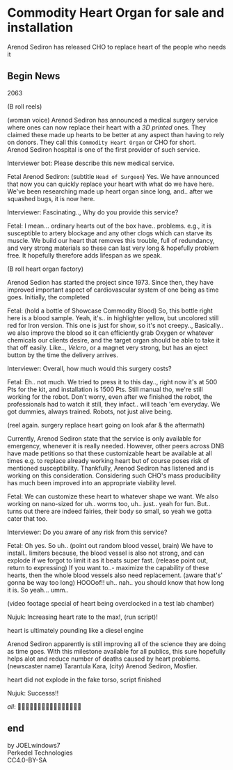 # Commodity Heart Organ for sale and installation

Arenod Sediron has released CHO to replace heart of the people who needs it

## Begin News

2063

(B roll reels)

(woman voice) Arenod Sediron has announced a medical surgery service where ones can now replace their heart with a *3D printed* ones. They claimed these made up hearts to be better at any aspect than having to rely on donors. They call this `Commodity Heart Organ` or CHO for short.  
Arenod Sediron hospital is one of the first provider of such service.

Interviewer bot: Please describe this new medical service.

Fetal Arenod Sediron: (subtitle `Head of Surgeon`) Yes. We have announced that now you can quickly replace your heart with what do we have here. We've been researching made up heart organ since long, and.. after we squashed bugs, it is now here.

Interviewer: Fascinating.., Why do you provide this service?

Fetal: I mean... ordinary hearts out of the box have.. problems. e.g., it is susceptible to artery blockage and any other clogs which can starve its muscle. We build our heart that removes this trouble, full of redundancy, and very strong materials so these can last very long & hopefully problem free. It hopefully therefore adds lifespan as we speak.

(B roll heart organ factory)

Arenod Sedion has started the project since 1973. Since then, they have improved important aspect of cardiovascular system of one being as time goes. Initially, the completed

Fetal: (hold a bottle of Showcase Commodity Blood) So, this bottle right here is a blood sample. Yeah, it's.. in highlighter yellow, but uncolored still red for Iron version. This one is just for show, so it's not creepy.., Basically.. we also improve the blood so it can efficiently grab Oxygen or whatever chemicals our clients desire, and the target organ should be able to take it that off easily. Like.., *Velcro*, or a magnet very strong, but has an eject button by the time the delivery arrives.

Interviewer: Overall, how much would this surgery costs?

Fetal: Eh.. not much. We tried to press it to this day.., right now it's at 500 Pts for the kit, and installation is 1500 Pts. Still manual tho, we're still working for the robot. Don't worry, even after we finished the robot, the professionals had to watch it still, they infact.. will teach 'em everyday. We got dummies, always trained. Robots, not just alive being.

(reel again. surgery replace heart going on look afar & the aftermath)

Currently, Arenod Sediron state that the service is only available for emergency, whenever it is really needed. However, other peers across DNB have made petitions so that these customizable heart be available at all times e.g. to replace already working heart but of course poses risk of mentioned susceptibility. Thankfully, Arenod Sediron has listened and is working on this consideration. Considering such CHO's mass producibility has much been improved into an appropriate viability level.

Fetal: We can customize these heart to whatever shape we want. We also working on nano-sized for uh.. worms too, uh.. just.. yeah for fun. But.. turns out there are indeed fairies, their body so small, so yeah we gotta cater that too.

Interviewer: Do you aware of any risk from this service?

Fetal: Oh yes. So uh.. (point out random blood vessel, brain) We have to install.. limiters because, the blood vessel is also not strong, and can explode if we forgot to limit it as it beats super fast. (release point out, return to expressing) If you want to..- maximize the capability of these hearts, then the whole blood vessels also need replacement. (aware that's' gonna be way too long) HOOOof!! uh.. nah.. you should know that how long it is. So yeah... umm..

(video footage special of heart being overclocked in a test lab chamber)

Nujuk: Increasing heart rate to the max!, (run script)!

heart is ultimately pounding like a diesel engine

Arenod Sediron apparently is still improving all of the science they are doing as time goes. With this milestone available for all publics, this sure hopefully helps alot and reduce number of deaths caused by heart problems.  
(newscaster name) Tarantula Kara, (city) Arenod Sediron, Mosfier.

heart did not explode in the fake torso, script finished

Nujuk: Successs!!

*all*: 👏👏👏👏👏👏👏👏👏👏👏👏👏👏👏👏

## end

by JOELwindows7  
Perkedel Technologies  
CC4.0-BY-SA
